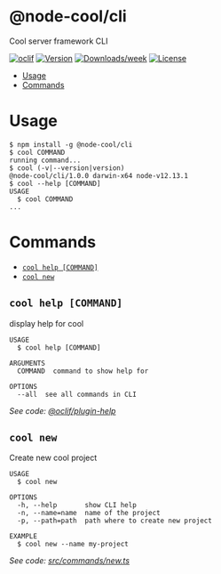 @node-cool/cli
=========

Cool server framework CLI

[![oclif](https://img.shields.io/badge/cli-oclif-brightgreen.svg)](https://oclif.io)
[![Version](https://img.shields.io/npm/v/@node-cool/cli.svg)](https://npmjs.org/package/@node-cool/cli)
[![Downloads/week](https://img.shields.io/npm/dw/@node-cool/cli.svg)](https://npmjs.org/package/@node-cool/cli)
[![License](https://img.shields.io/npm/l/@node-cool/cli.svg)](https://github.com/Hacklone/node-cool/blob/master/package.json)

<!-- toc -->
* [Usage](#usage)
* [Commands](#commands)
<!-- tocstop -->
# Usage
<!-- usage -->
```sh-session
$ npm install -g @node-cool/cli
$ cool COMMAND
running command...
$ cool (-v|--version|version)
@node-cool/cli/1.0.0 darwin-x64 node-v12.13.1
$ cool --help [COMMAND]
USAGE
  $ cool COMMAND
...
```
<!-- usagestop -->
# Commands
<!-- commands -->
* [`cool help [COMMAND]`](#cool-help-command)
* [`cool new`](#cool-new)

## `cool help [COMMAND]`

display help for cool

```
USAGE
  $ cool help [COMMAND]

ARGUMENTS
  COMMAND  command to show help for

OPTIONS
  --all  see all commands in CLI
```

_See code: [@oclif/plugin-help](https://github.com/oclif/plugin-help/blob/v3.2.0/src/commands/help.ts)_

## `cool new`

Create new cool project

```
USAGE
  $ cool new

OPTIONS
  -h, --help       show CLI help
  -n, --name=name  name of the project
  -p, --path=path  path where to create new project

EXAMPLE
  $ cool new --name my-project
```

_See code: [src/commands/new.ts](https://github.com/Hacklone/node-cool/blob/v1.0.0/src/commands/new.ts)_
<!-- commandsstop -->
